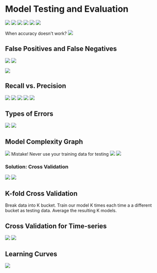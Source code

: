 # Model Testing and Evaluation
![](images/07-40.png)
![](images/08-26.png)
![](images/11-37.png)
![](images/12-06.png)
![](images/13-13.png)
![](images/13-54.png)

When accuracy doesn't work?
![](images/17-01.png)

## False Positives and False Negatives

![](images/20-27.png)
![](images/20-46.png)

![](images/22-57.png)

## Recall vs. Precision
![](images/25-17.png)
![](images/25-36.png)
![](images/27-33.png)
![](images/28-11.png)
![](images/21-16.png)


## Types of Errors

![](images/36-40.png)
![](images/37-45.png)

## Model Complexity Graph
![](images/41-43.png)
Mistake! Never use your training data for testing
![](images/42-36.png)
![](images/43-05.png)

### Solution: Cross Validation
![](images/44-55.png)
![](images/45-40.png)

## K-fold Cross Validation
Break data into K bucket. Train our model K times each time a a different bucket as testing data. Average the resulting K models.

## Cross Validation for Time-series 
![](images/56-45.png)
![](images/03-24.png)

## Learning Curves

![](56-21.png)